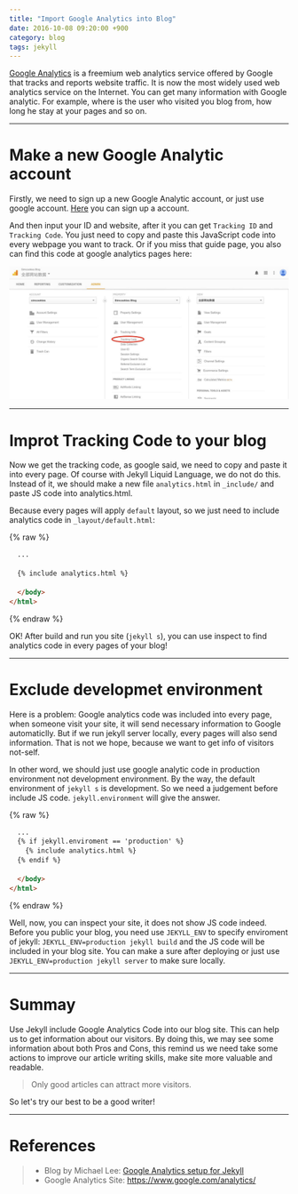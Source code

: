 ```yaml
---
title: "Import Google Analytics into Blog"
date: 2016-10-08 09:20:00 +900
category: blog
tags: jekyll
---
```


[Google Analytics](https://en.wikipedia.org/wiki/Google_Analytics) is a freemium web analytics service offered by Google that tracks and reports website traffic. It is now the most widely used web analytics service on the Internet. You can get many information with Google analytic. For example, where is the user who visited you blog from, how long he stay at your pages and so on.

-------------------------------------------------------------------------------

# Make a new Google Analytic account

Firstly, we need to sign up a new Google Analytic account, or just use google account. [Here](https://analytics.google.com/analytics/web/?authuser=0#provision/SignUp/) you can sign up a account.

And then input your ID and website, after it you can get `Tracking ID` and `Tracking Code`. You just need to copy and paste this JavaScript code into every webpage you want to track. Or if you miss that guide page, you also can find this code at google analytics pages here:

![20201102142913](https://raw.githubusercontent.com/simcookies/image-host/master/imgs/20201102142913.jpg)

-------------------------------------------------------------------------------

# Improt Tracking Code to your blog

Now we get the tracking code, as google said, we need to copy and paste it into every page. Of course with Jekyll Liquid Language, we do not do this. Instead of it, we should make a new file `analytics.html` in `_include/` and paste JS code into analytics.html.

Because every pages will apply `default` layout, so we just need to include analytics code in `_layout/default.html`:

{% raw %}
```html
  ...
  
  {% include analytics.html %}
  
  </body>
</html>
```
{% endraw %}

OK! After build and run you site (`jekyll s`), you can use inspect to find analytics code in every pages of your blog!

-------------------------------------------------------------------------------

# Exclude developmet environment

Here is a problem: Google analytics code was included into every page, when someone visit your site, it will send necessary information to Google automaticlly. But if we run jekyll server locally, every pages will also send information. That is not we hope, because we want to get info of visitors not-self.

In other word, we should just use google analytic code in production environment not development environment. By the way, the default environment of `jekyll s` is development. So we need a judgement before include JS code. `jekyll.environment` will give the answer.

{% raw %}
```html
  ...
  {% if jekyll.enviroment == 'production' %}
    {% include analytics.html %}
  {% endif %}
  
  </body>
</html>
```
{% endraw %}

Well, now, you can inspect your site, it does not show JS code indeed. Before you public your blog, you need use `JEKYLL_ENV` to specify enviroment of jekyll: `JEKYLL_ENV=production jekyll build` and the JS code will be included in your blog site. You can make a sure after deploying or just use `JEKYLL_ENV=production jekyll server` to make sure locally.

-------------------------------------------------------------------------------

# Summay

Use Jekyll include Google Analytics Code into our blog site. This can help us to get information about our visitors. By doing this, we may see some information about both Pros and Cons, this remind us we need take some actions to improve our article writing skills, make site more valuable and readable. 

> Only good articles can attract more visitors.

So let's try our best to be a good writer!

-------------------------------------------------------------------------------

# References

> * Blog by Michael Lee: [Google Analytics setup for Jekyll](https://michaelsoolee.com/google-analytics-jekyll/)
> * Google Analytics Site: <https://www.google.com/analytics/>
